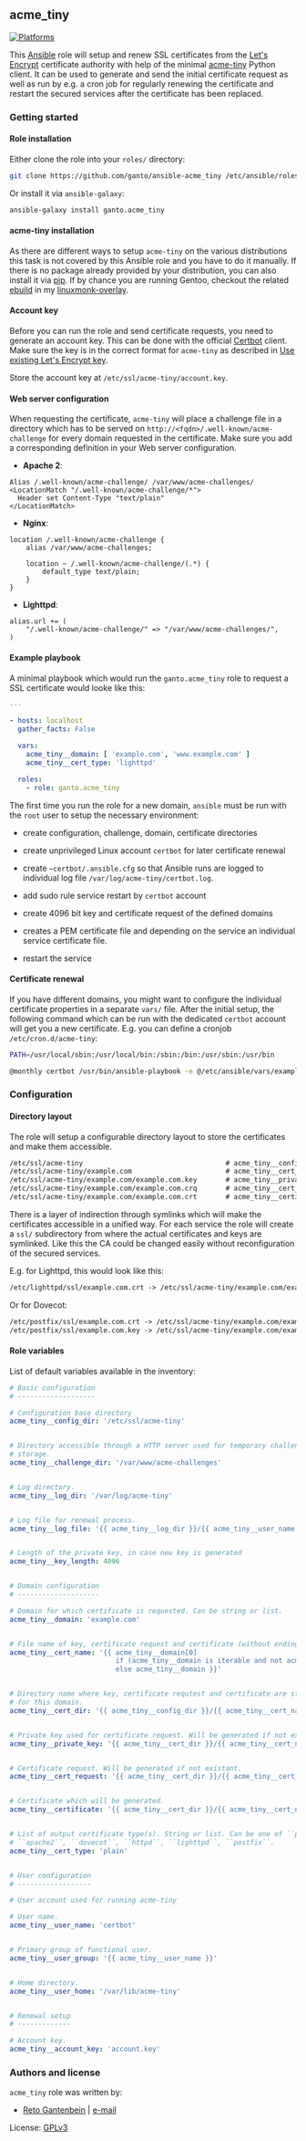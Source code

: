 ## acme_tiny

<!-- This file was generated by Ansigenome. Do not edit this file directly but
     instead have a look at the files in the ./meta/ directory. -->

[![Platforms](http://img.shields.io/badge/platforms-gentoo-lightgrey.svg?style=flat)](#)

This [Ansible](https://ansible.com) role will setup and renew SSL certificates
from the [Let's Encrypt](https://letsencrypt.org) certificate authority with
help of the minimal [acme-tiny](https://github.com/diafygi/acme-tiny) Python
client. It can be used to generate and send the initial certificate request as
well as run by e.g. a cron job for regularly renewing the certificate and
restart the secured services after the certificate has been replaced.


### Getting started

#### Role installation

Either clone the role into your `roles/` directory:

```bash
git clone https://github.com/ganto/ansible-acme_tiny /etc/ansible/roles/ganto.acme_tiny
```

Or install it via `ansible-galaxy`:

```bash
ansible-galaxy install ganto.acme_tiny
```

#### acme-tiny installation

As there are different ways to setup `acme-tiny` on the various distributions
this task is not covered by this Ansible role and you have to do it manually.
If there is no package already provided by your distribution, you can also
install it via
[pip](https://pypi.python.org/pypi/acme-tiny). If by chance you are running
Gentoo, checkout the related
[ebuild](https://github.com/ganto/linuxmonk-overlay/tree/master/app-crypt/acme-tiny)
in my [linuxmonk-overlay](https://github.com/ganto/linuxmonk-overlay).


#### Account key

Before you can run the role and send certificate requests, you need to generate
an account key. This can be done with the official
[Certbot](https://certbot.eff.org/) client. Make sure the key is in the correct
format for `acme-tiny` as described in
[Use existing Let's Encrypt key](https://github.com/diafygi/acme-tiny#use-existing-lets-encrypt-key).

Store the account key at `/etc/ssl/acme-tiny/account.key`.


#### Web server configuration

When requesting the certificate, `acme-tiny` will place a challenge file in
a directory which has to be served on `http://<fqdn>/.well-known/acme-challenge`
for every domain requested in the certificate. Make sure you add a corresponding
definition in your Web server configuration.

* **Apache 2**:

```apacheconf
Alias /.well-known/acme-challenge/ /var/www/acme-challenges/
<LocationMatch "/.well-known/acme-challenge/*">
  Header set Content-Type "text/plain"
</LocationMatch>
```

* **Nginx**:

```
location /.well-known/acme-challenge {
    alias /var/www/acme-challenges;

    location ~ /.well-known/acme-challenge/(.*) {
        default_type text/plain;
    }
}
```

* **Lighttpd**:

```
alias.url += (
    "/.well-known/acme-challenge/" => "/var/www/acme-challenges/",
)
```


#### Example playbook

A minimal playbook which would run the `ganto.acme_tiny` role to request a
SSL certificate would looke like this:

```YAML
---

- hosts: localhost
  gather_facts: False

  vars:
    acme_tiny__domain: [ 'example.com', 'www.example.com' ]
    acme_tiny__cert_type: 'lighttpd'

  roles:
    - role: ganto.acme_tiny
```

The first time you run the role for a new domain, `ansible` must be run with
the `root` user to setup the necessary environment:

* create configuration, challenge, domain, certificate directories

* create unprivileged Linux account `certbot` for later certificate renewal

* create `~certbot/.ansible.cfg` so that Ansible runs are logged to individual
  log file `/var/log/acme-tiny/certbot.log`.

* add sudo rule service restart by `certbot` account

* create 4096 bit key and certificate request of the defined domains

* creates a PEM certificate file and depending on the service an individual
  service certificate file.

* restart the service


#### Certificate renewal

If you have different domains, you might want to configure the individual
certificate properties in a separate `vars/` file. After the initial setup,
the following command which can be run with the dedicated `certbot` account
will get you a new certificate. E.g. you can define a cronjob
`/etc/cron.d/acme-tiny`:

```bash
PATH=/usr/local/sbin:/usr/local/bin:/sbin:/bin:/usr/sbin:/usr/bin

@monthly certbot /usr/bin/ansible-playbook -e @/etc/ansible/vars/example.com.yml /etc/ansible/playbooks/acme_tiny.yml >/dev/null
```

### Configuration

#### Directory layout

The role will setup a configurable directory layout to store the certificates
and make them accessible.

```txt
/etc/ssl/acme-tiny                                   # acme_tiny__config_dir
/etc/ssl/acme-tiny/example.com                       # acme_tiny__cert_dir
/etc/ssl/acme-tiny/example.com/example.com.key       # acme_tiny__private_key
/etc/ssl/acme-tiny/example.com/example.com.crq       # acme_tiny__cert_request
/etc/ssl/acme-tiny/example.com/example.com.crt       # acme_tiny__certificate
```

There is a layer of indirection through symlinks which will make the
certificates accessible in a unified way. For each service the role will
create a `ssl/` subdirectory from where the actual certificates and keys are
symlinked. Like this the CA could be changed easily without reconfiguration
of the secured services.

E.g. for Lighttpd, this would look like this:

```txt
/etc/lighttpd/ssl/example.com.crt -> /etc/ssl/acme-tiny/example.com/example.com_lighttpd.crt
```

Or for Dovecot:

```txt
/etc/postfix/ssl/example.com.crt -> /etc/ssl/acme-tiny/example.com/example.com.crt
/etc/postfix/ssl/example.com.key -> /etc/ssl/acme-tiny/example.com/example.com.key
```

#### Role variables

List of default variables available in the inventory:

```YAML
# Basic configuration
# -------------------

# Configuration base directory
acme_tiny__config_dir: '/etc/ssl/acme-tiny'


# Directory accessible through a HTTP server used for temporary challenge
# storage.
acme_tiny__challenge_dir: '/var/www/acme-challenges'


# Log directory.
acme_tiny__log_dir: '/var/log/acme-tiny'


# Log file for renewal process.
acme_tiny__log_file: '{{ acme_tiny__log_dir }}/{{ acme_tiny__user_name }}.log'


# Length of the private key, in case new key is generated
acme_tiny__key_length: 4096


# Domain configuration
# --------------------

# Domain for which certificate is requested. Can be string or list.
acme_tiny__domain: 'example.com'


# File name of key, certificate request and certificate (without ending).
acme_tiny__cert_name: '{{ acme_tiny__domain[0]
                          if (acme_tiny__domain is iterable and not acme_tiny__domain is string)
                          else acme_tiny__domain }}'


# Directory name where key, certificate requtest and certificate are stored
# for this domain.
acme_tiny__cert_dir: '{{ acme_tiny__config_dir }}/{{ acme_tiny__cert_name }}'


# Private key used for certificate request. Will be generated if not existant.
acme_tiny__private_key: '{{ acme_tiny__cert_dir }}/{{ acme_tiny__cert_name }}.key'


# Certificate request. Will be generated if not existant.
acme_tiny__cert_request: '{{ acme_tiny__cert_dir }}/{{ acme_tiny__cert_name }}.csr'


# Certificate which will be generated.
acme_tiny__certificate: '{{ acme_tiny__cert_dir }}/{{ acme_tiny__cert_name }}.crt'


# List of output certificate type(s). String or list. Can be one of ``plain``,
# ``apache2``, ``dovecot``, ``httpd``, ``lighttpd``, ``postfix``.
acme_tiny__cert_type: 'plain'


# User configuration
# ------------------

# User account used for running acme-tiny

# User name.
acme_tiny__user_name: 'certbot'


# Primary group of functional user.
acme_tiny__user_group: '{{ acme_tiny__user_name }}'


# Home directory.
acme_tiny__user_home: '/var/lib/acme-tiny'


# Renewal setup
# -------------

# Account key.
acme_tiny__account_key: 'account.key'

```


### Authors and license

`acme_tiny` role was written by:

- [Reto Gantenbein](https://linuxmonk.ch) | [e-mail](mailto:reto.gantenbein@linuxmonk.ch)

License: [GPLv3](https://tldrlegal.com/license/gnu-general-public-license-v3-%28gpl-3%29)

